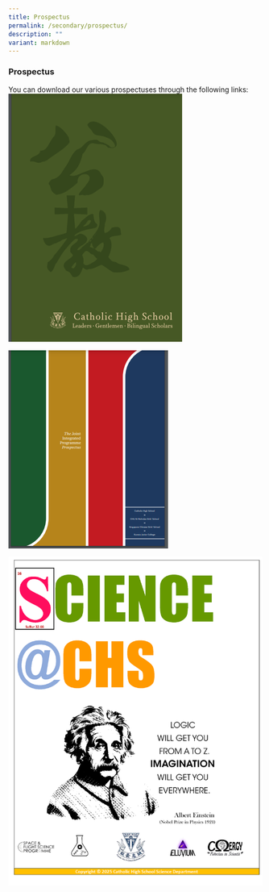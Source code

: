 ```yaml
---
title: Prospectus
permalink: /secondary/prospectus/
description: ""
variant: markdown
---
```

### Prospectus


You can download our various prospectuses through the following links:
[![Catholic High School Prospectus](/images/Secondary/CatholichighschoolProspectus.png)](https://drive.google.com/file/d/1NGGq4F0HehOJXhUPPextx9mQoG3g_tPG/view)

[![The Joint Integrated Programme Prospectus](/images/Secondary/JointIntegratedProgramme.png)](https://drive.google.com/file/d/1wnjt30AeCY4L-VZwnaF6yYQEALu_3rWY/view?usp=sharing)

[![Science@CHS Prospectus](/images/Secondary/2025_CHS_Science_Prospectus_Cover.png)](https://drive.google.com/file/d/1TPOrWrrDJRzePJye82XZbagVIUTBoifP/view)